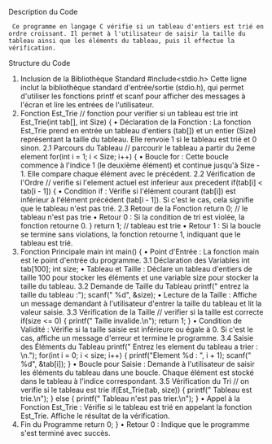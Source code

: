 Description du Code

     Ce programme en langage C vérifie si un tableau d'entiers est trié en ordre croissant. Il permet à l'utilisateur de saisir la taille du tableau ainsi que les éléments du tableau, puis il effectue la vérification.
Structure du Code
1. Inclusion de la Bibliothèque Standard
  #include<stdio.h>
Cette ligne inclut la bibliothèque standard d'entrée/sortie (stdio.h), qui permet d'utiliser les fonctions printf et scanf pour afficher des messages à l'écran et lire les entrées de l'utilisateur.
2. Fonction Est_Trie
// fonction pour verifier si un tableau est trie
int Est_Trie(int tab[], int Size) {
•	Déclaration de la Fonction : La fonction Est_Trie prend en entrée un tableau d'entiers (tab[]) et un entier (Size) représentant la taille du tableau. Elle renvoie 1 si le tableau est trié et 0 sinon.
2.1 Parcours du Tableau
    // parcourir le tableau a partir du 2eme element
    for(int i = 1; i < Size; i++) {
•	Boucle for : Cette boucle commence à l'indice 1 (le deuxième élément) et continue jusqu'à Size - 1. Elle compare chaque élément avec le précédent.
2.2 Vérification de l'Ordre
        // verifie si l'element actuel est inferieur aux precedent
        if(tab[i] < tab[i - 1]) {
•	Condition if : Vérifie si l'élément courant (tab[i]) est inférieur à l'élément précédent (tab[i - 1]). Si c'est le cas, cela signifie que le tableau n'est pas trié.
2.3 Retour de la Fonction
            return 0; // le tableau n'est pas trie
•	Retour 0 : Si la condition de tri est violée, la fonction retourne 0.
    }
    return 1; // tableau est trie
•	Retour 1 : Si la boucle se termine sans violations, la fonction retourne 1, indiquant que le tableau est trié.
3. Fonction Principale main
int main() {
•	Point d'Entrée : La fonction main est le point d'entrée du programme.
3.1 Déclaration des Variables
    int tab[100];
    int size;
•	Tableau et Taille : Déclare un tableau d'entiers de taille 100 pour stocker les éléments et une variable size pour stocker la taille du tableau.
3.2 Demande de Taille du Tableau
    printf(" entrez la taille du tableau :");
    scanf(" %d", &size);
•	Lecture de la Taille : Affiche un message demandant à l'utilisateur d'entrer la taille du tableau et lit la valeur saisie.
3.3 Vérification de la Taille
    // verifier si la taille est correcte
    if(size <= 0) {
        printf(" Taille invalide.\n");
        return 1;
    }
•	Condition de Validité : Vérifie si la taille saisie est inférieure ou égale à 0. Si c'est le cas, affiche un message d'erreur et termine le programme.
3.4 Saisie des Éléments du Tableau
    printf(" Entrez les element du tableau a trier : \n.");
    for(int i = 0; i < size; i++) {
        printf("Element %d : ", i + 1);
        scanf(" %d", &tab[i]);
    }
•	Boucle pour Saisie : Demande à l'utilisateur de saisir les éléments du tableau dans une boucle. Chaque élément est stocké dans le tableau à l'indice correspondant.
3.5 Vérification du Tri
    // on verifie si le tableau est trie
    if(Est_Trie(tab, size)) {
        printf(" Tableau est trie.\n");
    } else {
        printf(" Tableau n'est pas trier.\n");
    }
•	Appel à la Fonction Est_Trie : Vérifie si le tableau est trié en appelant la fonction Est_Trie. Affiche le résultat de la vérification.
4. Fin du Programme
    return 0;
}
•	Retour 0 : Indique que le programme s'est terminé avec succès.

